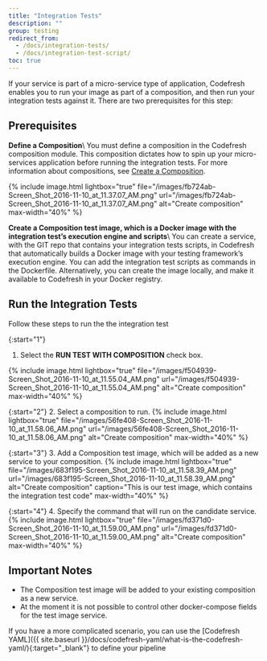 ```yaml
---
title: "Integration Tests"
description: ""
group: testing
redirect_from:
  - /docs/integration-tests/
  - /docs/integration-test-script/
toc: true
---
```

If your service is part of a micro-service type of application, Codefresh enables you to run your image as part of a composition, and then run your integration tests against it. There are two prerequisites for this step:

## Prerequisites

**Define a Composition**\\
You must define a composition in the Codefresh composition module. This composition dictates how to spin up your micro-services application before running the integration tests. For more information about compositions, see [Create a Composition]({{site.baseurl}}/docs/on-demand-test-environment/create-composition/).

{% include image.html lightbox="true" file="/images/fb724ab-Screen_Shot_2016-11-10_at_11.37.07_AM.png" url="/images/fb724ab-Screen_Shot_2016-11-10_at_11.37.07_AM.png" alt="Create composition" max-width="40%" %}

**Create a Composition test image, which is a Docker image with the integration test’s execution engine and scripts**\\
You can create a service, with the GIT repo that contains your integration tests scripts, in Codefresh that automatically builds a Docker image with your testing framework’s execution engine.  You can add the integration test scripts as commands in the Dockerfile. Alternatively, you can create the image locally, and make it available to Codefresh in your Docker registry.
 
## Run the Integration Tests

Follow these steps to run the the integration test

{:start="1"}
1. Select the **RUN TEST WITH COMPOSITION** check box.

{% include image.html lightbox="true" file="/images/f504939-Screen_Shot_2016-11-10_at_11.55.04_AM.png" url="/images/f504939-Screen_Shot_2016-11-10_at_11.55.04_AM.png" alt="Create composition" max-width="40%" %}

{:start="2"}
2. Select a composition to run.
{% include image.html lightbox="true" file="/images/56fe408-Screen_Shot_2016-11-10_at_11.58.06_AM.png" url="/images/56fe408-Screen_Shot_2016-11-10_at_11.58.06_AM.png" alt="Create composition" max-width="40%" %}

{:start="3"}
3. Add a Composition test image, which will be added as a new service to your composition.
{% include image.html lightbox="true" file="/images/683f195-Screen_Shot_2016-11-10_at_11.58.39_AM.png" url="/images/683f195-Screen_Shot_2016-11-10_at_11.58.39_AM.png" alt="Create composition" caption="This is our test image, which contains the integration test code" max-width="40%" %}

{:start="4"}
4. Specify the command that will run on the candidate service.
{% include image.html lightbox="true" file="/images/fd371d0-Screen_Shot_2016-11-10_at_11.59.00_AM.png" url="/images/fd371d0-Screen_Shot_2016-11-10_at_11.59.00_AM.png" alt="Create composition" max-width="40%" %} 

## Important Notes

* The Composition test image will be added to your existing composition as a new service. 
* At the moment it is not possible to control other docker-compose fields for the test image service.

<div class="bd-callout bd-callout-info" markdown="1">
If you have a more complicated scenario, you can use the [Codefresh YAML]({{ site.baseurl }}/docs/codefresh-yaml/what-is-the-codefresh-yaml/){:target="_blank"} to define your pipeline
</div>

